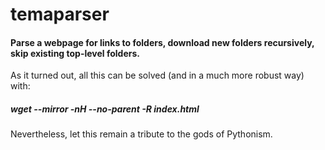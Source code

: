 temaparser
==========
#### Parse a webpage for links to folders, download new folders recursively, skip existing top-level folders.
As it turned out, all this can be solved (and in a much more robust way) with:

##### *wget --mirror -nH --no-parent -R index.html*

Nevertheless, let this remain a tribute to the gods of Pythonism.

